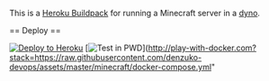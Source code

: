
This is a [Heroku Buildpack](https://devcenter.heroku.com/articles/buildpacks)
for running a Minecraft server in a [dyno](https://devcenter.heroku.com/articles/dynos).



== Deploy ==

[![Deploy to Heroku](https://www.herokucdn.com/deploy/button.png)](https://heroku.com/deploy)
[![Test in PWD](https://github.com/play-with-docker/stacks/raw/cff22438cb4195ace27f9b15784bbb497047afa7/assets/images/button.png)](http://play-with-docker.com?stack=https://raw.githubusercontent.com/denzuko-devops/assets/master/minecraft/docker-compose.yml"
